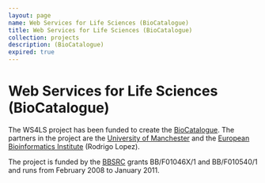 ```yaml
---
layout: page
name: Web Services for Life Sciences (BioCatalogue)
title: Web Services for Life Sciences (BioCatalogue)
collection: projects
description: (BioCatalogue)
expired: true
---
```


# Web Services for Life Sciences (BioCatalogue)

The WS4LS project has been funded to create the [BioCatalogue](/products/biocatalogue). The partners in the project are the [University of Manchester](http://www.manchester.ac.uk/) and the
[European Bioinformatics Institute](http://www.ebi.ac.uk/) (Rodrigo Lopez).

The project is funded by the [BBSRC](http://www.bbsrc.ac.uk/) grants BB/F01046X/1 and BB/F010540/1 and runs from February 2008 to January 2011.
